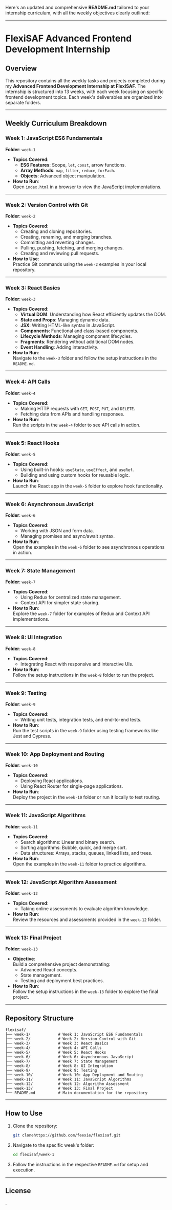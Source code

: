 Here's an updated and comprehensive **README.md** tailored to your internship curriculum, with all the weekly objectives clearly outlined:

---

# FlexiSAF Advanced Frontend Development Internship

## Overview
This repository contains all the weekly tasks and projects completed during my **Advanced Frontend Development Internship at FlexiSAF**. The internship is structured into 13 weeks, with each week focusing on specific frontend development topics. Each week's deliverables are organized into separate folders.

---

## Weekly Curriculum Breakdown

### Week 1: **JavaScript ES6 Fundamentals**
**Folder**: `week-1`  
- **Topics Covered**:
  - **ES6 Features**: Scope, `let`, `const`, arrow functions.
  - **Array Methods**: `map`, `filter`, `reduce`, `forEach`.
  - **Objects**: Advanced object manipulation.
- **How to Run**:  
  Open `index.html` in a browser to view the JavaScript implementations.

---

### Week 2: **Version Control with Git**
**Folder**: `week-2`  
- **Topics Covered**:
  - Creating and cloning repositories.
  - Creating, renaming, and merging branches.
  - Committing and reverting changes.
  - Pulling, pushing, fetching, and merging changes.
  - Creating and reviewing pull requests.
- **How to Use**:  
  Practice Git commands using the `week-2` examples in your local repository.

---

### Week 3: **React Basics**
**Folder**: `week-3`  
- **Topics Covered**:
  - **Virtual DOM**: Understanding how React efficiently updates the DOM.
  - **State and Props**: Managing dynamic data.
  - **JSX**: Writing HTML-like syntax in JavaScript.
  - **Components**: Functional and class-based components.
  - **Lifecycle Methods**: Managing component lifecycles.
  - **Fragments**: Rendering without additional DOM nodes.
  - **Event Handling**: Adding interactivity.
- **How to Run**:  
  Navigate to the `week-3` folder and follow the setup instructions in the `README.md`.

---

### Week 4: **API Calls**
**Folder**: `week-4`  
- **Topics Covered**:
  - Making HTTP requests with `GET`, `POST`, `PUT`, and `DELETE`.
  - Fetching data from APIs and handling responses.
- **How to Run**:  
  Run the scripts in the `week-4` folder to see API calls in action.

---

### Week 5: **React Hooks**
**Folder**: `week-5`  
- **Topics Covered**:
  - Using built-in hooks: `useState`, `useEffect`, and `useRef`.
  - Building and using custom hooks for reusable logic.
- **How to Run**:  
  Launch the React app in the `week-5` folder to explore hook functionality.

---

### Week 6: **Asynchronous JavaScript**
**Folder**: `week-6`  
- **Topics Covered**:
  - Working with JSON and form data.
  - Managing promises and async/await syntax.
- **How to Run**:  
  Open the examples in the `week-6` folder to see asynchronous operations in action.

---

### Week 7: **State Management**
**Folder**: `week-7`  
- **Topics Covered**:
  - Using Redux for centralized state management.
  - Context API for simpler state sharing.
- **How to Run**:  
  Explore the `week-7` folder for examples of Redux and Context API implementations.

---

### Week 8: **UI Integration**
**Folder**: `week-8`  
- **Topics Covered**:
  - Integrating React with responsive and interactive UIs.
- **How to Run**:  
  Follow the setup instructions in the `week-8` folder to run the project.

---

### Week 9: **Testing**
**Folder**: `week-9`  
- **Topics Covered**:
  - Writing unit tests, integration tests, and end-to-end tests.
- **How to Run**:  
  Run the test scripts in the `week-9` folder using testing frameworks like Jest and Cypress.

---

### Week 10: **App Deployment and Routing**
**Folder**: `week-10`  
- **Topics Covered**:
  - Deploying React applications.
  - Using React Router for single-page applications.
- **How to Run**:  
  Deploy the project in the `week-10` folder or run it locally to test routing.

---

### Week 11: **JavaScript Algorithms**
**Folder**: `week-11`  
- **Topics Covered**:
  - Search algorithms: Linear and binary search.
  - Sorting algorithms: Bubble, quick, and merge sort.
  - Data structures: Arrays, stacks, queues, linked lists, and trees.
- **How to Run**:  
  Open the examples in the `week-11` folder to practice algorithms.

---

### Week 12: **JavaScript Algorithm Assessment**
**Folder**: `week-12`  
- **Topics Covered**:
  - Taking online assessments to evaluate algorithm knowledge.
- **How to Run**:  
  Review the resources and assessments provided in the `week-12` folder.

---

### Week 13: **Final Project**
**Folder**: `week-13`  
- **Objective**:  
  Build a comprehensive project demonstrating:
  - Advanced React concepts.
  - State management.
  - Testing and deployment best practices.
- **How to Run**:  
  Follow the setup instructions in the `week-13` folder to explore the final project.

---

## Repository Structure
```
flexisaf/
├── week-1/            # Week 1: JavaScript ES6 Fundamentals
├── week-2/            # Week 2: Version Control with Git
├── week-3/            # Week 3: React Basics
├── week-4/            # Week 4: API Calls
├── week-5/            # Week 5: React Hooks
├── week-6/            # Week 6: Asynchronous JavaScript
├── week-7/            # Week 7: State Management
├── week-8/            # Week 8: UI Integration
├── week-9/            # Week 9: Testing
├── week-10/           # Week 10: App Deployment and Routing
├── week-11/           # Week 11: JavaScript Algorithms
├── week-12/           # Week 12: Algorithm Assessment
├── week-13/           # Week 13: Final Project
└── README.md          # Main documentation for the repository
```

---

## How to Use
1. Clone the repository:
   ```bash
   git clonehttps://github.com/feexie/flexisaf.git
   ```
2. Navigate to the specific week's folder:
   ```bash
   cd flexisaf/week-1
   ```
3. Follow the instructions in the respective `README.md` for setup and execution.

---

## License
.
